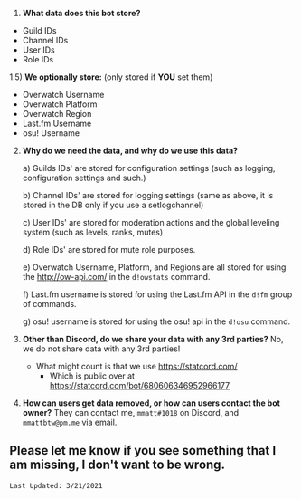 1) **What data does this bot store?**

- Guild IDs
- Channel IDs
- User IDs
- Role IDs

1.5) **We optionally store:** (only stored if **YOU** set them)
- Overwatch Username
- Overwatch Platform
- Overwatch Region
- Last.fm Username
- osu! Username

2) **Why do we need the data, and why do we use this data?**

    a) Guilds IDs' are stored for configuration settings (such as logging, configuration settings and such.)

    b) Channel IDs' are stored for logging settings (same as above, it is stored in the DB only if you use a setlogchannel)
    
    c) User IDs' are stored for moderation actions and the global leveling system (such as levels, ranks, mutes)
    
    d) Role IDs' are stored for mute role purposes.
    
    e) Overwatch Username, Platform, and Regions are all stored for using the http://ow-api.com/ in the `d!owstats` command.
    
    f) Last.fm username is stored for using the Last.fm API in the `d!fm` group of commands.
    
    g) osu! username is stored for using the osu! api in the `d!osu` command.

3) **Other than Discord, do we share your data with any 3rd parties?**
No, we do not share data with any 3rd parties!
    - What might count is that we use https://statcord.com/
        - Which is public over at https://statcord.com/bot/680606346952966177

4) **How can users get data removed, or how can users contact the bot owner?**
They can contact me, `mmatt#1018` on Discord, and `mmattbtw@pm.me` via email.

## Please let me know if you see something that I am missing, I don't want to be wrong.

`Last Updated: 3/21/2021`
